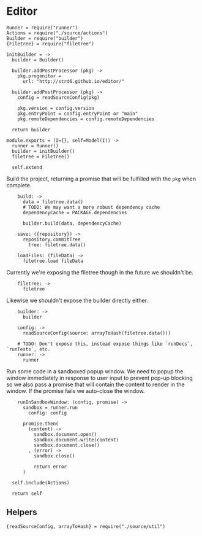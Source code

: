 Editor
======

    Runner = require("runner")
    Actions = require("./source/actions")
    Builder = require("builder")
    {Filetree} = require("filetree")

    initBuilder = ->
      builder = Builder()

      builder.addPostProcessor (pkg) ->
        pkg.progenitor =
          url: "http://strd6.github.io/editor/"

      builder.addPostProcessor (pkg) ->
        config = readSourceConfig(pkg)

        pkg.version = config.version
        pkg.entryPoint = config.entryPoint or "main"
        pkg.remoteDependencies = config.remoteDependencies

      return builder

    module.exports = (I={}, self=Model(I)) ->
      runner = Runner()
      builder = initBuilder()
      filetree = Filetree()

      self.extend

Build the project, returning a promise that will be fulfilled with the `pkg`
when complete.

        build: ->
          data = filetree.data()
          # TODO: We may want a more robust dependency cache
          dependencyCache = PACKAGE.dependencies

          builder.build(data, dependencyCache)

        save: ({repository}) ->
          repository.commitTree
            tree: filetree.data()

        loadFiles: (fileData) ->
          filetree.load fileData

Currently we're exposing the filetree though in the future we shouldn't be.

        filetree: ->
          filetree

Likewise we shouldn't expose the builder directly either.

        builder: ->
          builder

        config: ->
          readSourceConfig(source: arrayToHash(filetree.data()))

        # TODO: Don't expose this, instead expose things like `runDocs`, `runTests`, etc.
        runner: ->
          runner

Run some code in a sandboxed popup window. We need to popup the window immediately
in response to user input to prevent pop-up blocking so we also pass a promise
that will contain the content to render in the window. If the promise fails we
auto-close the window.

        runInSandboxWindow: (config, promise) ->
          sandbox = runner.run
            config: config

          promise.then(
            (content) ->
              sandbox.document.open()
              sandbox.document.write(content)
              sandbox.document.close()
            , (error) ->
              sandbox.close()

              return error
          )

      self.include(Actions)

      return self

Helpers
-------

    {readSourceConfig, arrayToHash} = require("./source/util")
